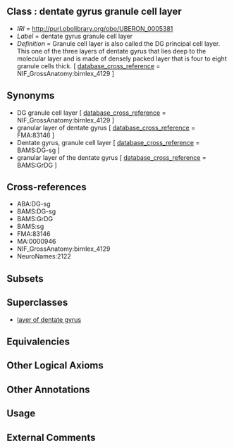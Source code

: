 
## Class : dentate gyrus granule cell layer

 * *IRI* = http://purl.obolibrary.org/obo/UBERON_0005381
 * *Label* = dentate gyrus granule cell layer
 * *Definition* = Granule cell layer is also called the DG principal cell layer. This one of the three layers of dentate gyrus that lies deep to the molecular layer and is made of densely packed layer that is four to eight granule cells thick. [ [database_cross_reference](../../ef/oboInOwl#hasDbXref.md) = NIF_GrossAnatomy:birnlex_4129 ]

## Synonyms

 * DG granule cell layer [ [database_cross_reference](../../ef/oboInOwl#hasDbXref.md) = NIF_GrossAnatomy:birnlex_4129 ]
 * granular layer of dentate gyrus [ [database_cross_reference](../../ef/oboInOwl#hasDbXref.md) = FMA:83146 ]
 * Dentate gyrus, granule cell layer [ [database_cross_reference](../../ef/oboInOwl#hasDbXref.md) = BAMS:DG-sg ]
 * granular layer of the dentate gyrus [ [database_cross_reference](../../ef/oboInOwl#hasDbXref.md) = BAMS:GrDG ]

## Cross-references

 * ABA:DG-sg
 * BAMS:DG-sg
 * BAMS:GrDG
 * BAMS:sg
 * FMA:83146
 * MA:0000946
 * NIF_GrossAnatomy:birnlex_4129
 * NeuroNames:2122

## Subsets


## Superclasses

 * [layer of dentate gyrus](../../UBERON/04/UBERON_0002304.md)

## Equivalencies


## Other Logical Axioms


## Other Annotations


## Usage


## External Comments

